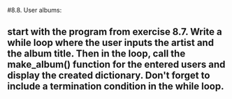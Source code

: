 #8.8. User albums:
## start with the program from exercise 8.7. Write a while loop where the user inputs the artist and the album title. Then in the loop, call the make_album() function for the entered users and display the created dictionary. Don't forget to include a termination condition in the while loop.
